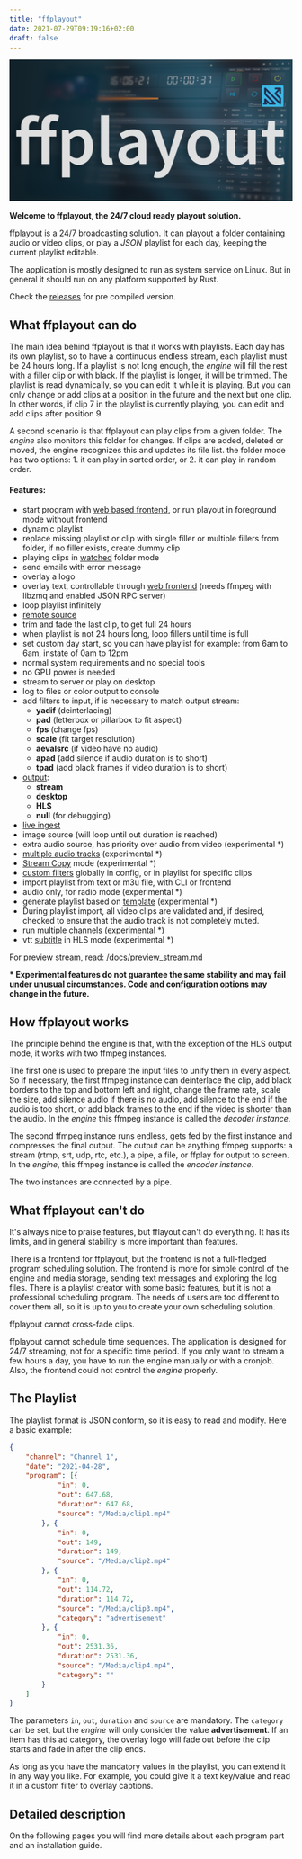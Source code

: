 ```yaml
---
title: "ffplayout"
date: 2021-07-29T09:19:16+02:00
draft: false
---
```

![ffplayput](/img/ffplayout.png)

**Welcome to ffplayout, the 24/7 cloud ready playout solution.**

ffplayout is a 24/7 broadcasting solution. It can playout a folder containing audio or video clips, or play a *JSON* playlist for each day, keeping the current playlist editable.

The application is mostly designed to run as system service on Linux. But in general it should run on any platform supported by Rust.

Check the [releases](https://github.com/ffplayout/ffplayout/releases/latest) for pre compiled version.

What ffplayout can do
-----

The main idea behind ffplayout is that it works with playlists. Each day has its own playlist, so to have a continuous endless stream, each playlist must be 24 hours long. If a playlist is not long enough, the *engine* will fill the rest with a filler clip or with black. If the playlist is longer, it will be trimmed.
The playlist is read dynamically, so you can edit it while it is playing. But you can only change or add clips at a position in the future and the next but one clip. In other words, if clip 7 in the playlist is currently playing, you can edit and add clips after position 9.

A second scenario is that ffplayout can play clips from a given folder. The *engine* also monitors this folder for changes. If clips are added, deleted or moved, the engine recognizes this and updates its file list. the folder mode has two options: 1. it can play in sorted order, or 2. it can play in random order.

#### Features:

- start program with [web based frontend](https://github.com/ffplayout/frontend/), or run playout in foreground mode without frontend
- dynamic playlist
- replace missing playlist or clip with single filler or multiple fillers from folder, if no filler exists, create dummy clip
- playing clips in [watched](https://github.com/ffplayout/docs/folder_mode.md) folder mode
- send emails with error message
- overlay a logo
- overlay text, controllable through [web frontend](https://github.com/ffplayout/frontend/) (needs ffmpeg with libzmq and enabled JSON RPC server)
- loop playlist infinitely
- [remote source](https://github.com/ffplayout/docs/remote_source.md)
- trim and fade the last clip, to get full 24 hours
- when playlist is not 24 hours long, loop fillers until time is full
- set custom day start, so you can have playlist for example: from 6am to 6am, instate of 0am to 12pm
- normal system requirements and no special tools
- no GPU power is needed
- stream to server or play on desktop
- log to files or color output to console
- add filters to input, if is necessary to match output stream:
  - **yadif** (deinterlacing)
  - **pad** (letterbox or pillarbox to fit aspect)
  - **fps** (change fps)
  - **scale** (fit target resolution)
  - **aevalsrc** (if video have no audio)
  - **apad** (add silence if audio duration is to short)
  - **tpad** (add black frames if video duration is to short)
- [output](https://github.com/ffplayout/docs/output.md):
  - **stream**
  - **desktop**
  - **HLS**
  - **null** (for debugging)
- [live ingest](https://github.com/ffplayout/docs/live_ingest.md)
- image source (will loop until out duration is reached)
- extra audio source, has priority over audio from video (experimental *)
- [multiple audio tracks](https://github.com/ffplayout/docs/multi_audio.md) (experimental *)
- [Stream Copy](https://github.com/ffplayout/docs/stream_copy.md) mode (experimental *)
- [custom filters](https://github.com/ffplayout/docs/custom_filters.md) globally in config, or in playlist for specific clips
- import playlist from text or m3u file, with CLI or frontend
- audio only, for radio mode (experimental *)
- generate playlist based on [template](https://github.com/ffplayout/docs/playlist_gen.md) (experimental *)
- During playlist import, all video clips are validated and, if desired, checked to ensure that the audio track is not completely muted.
- run multiple channels (experimental *)
- vtt [subtitle](https://github.com/ffplayout/docs/closed_captions.md) in HLS mode (experimental *)

For preview stream, read: [/docs/preview_stream.md](https://github.com/ffplayout/docs/preview_stream.md)

**\* Experimental features do not guarantee the same stability and may fail under unusual circumstances. Code and configuration options may change in the future.**

How ffplayout works
-----

The principle behind the engine is that, with the exception of the HLS output mode, it works with two ffmpeg instances.

The first one is used to prepare the input files to unify them in every aspect. So if necessary, the first ffmpeg instance can deinterlace the clip, add black borders to the top and bottom left and right, change the frame rate, scale the size, add silence audio if there is no audio, add silence to the end if the audio is too short, or add black frames to the end if the video is shorter than the audio. In the *engine* this ffmpeg instance is called the *decoder instance*.

The second ffmpeg instance runs endless, gets fed by the first instance and compresses the final output. The output can be anything ffmpeg supports: a stream (rtmp, srt, udp, rtc, etc.), a pipe, a file, or ffplay for output to screen. In the *engine*, this ffmpeg instance is called the *encoder instance*.

The two instances are connected by a pipe.

What ffplayout can't do
-----

It's always nice to praise features, but fflayout can't do everything. It has its limits, and in general stability is more important than features.

There is a frontend for ffplayout, but the frontend is not a full-fledged program scheduling solution. The frontend is more for simple control of the engine and media storage, sending text messages and exploring the log files. There is a playlist creator with some basic features, but it is not a professional scheduling program. The needs of users are too different to cover them all, so it is up to you to create your own scheduling solution.

ffplayout cannot cross-fade clips.

ffplayout cannot schedule time sequences. The application is designed for 24/7 streaming, not for a specific time period. If you only want to stream a few hours a day, you have to run the engine manually or with a cronjob. Also, the frontend could not control the *engine* properly.

The Playlist
-----

The playlist format is JSON conform, so it is easy to read and modify. Here a basic example:

```JSON
{
    "channel": "Channel 1",
    "date": "2021-04-28",
    "program": [{
            "in": 0,
            "out": 647.68,
            "duration": 647.68,
            "source": "/Media/clip1.mp4"
        }, {
            "in": 0,
            "out": 149,
            "duration": 149,
            "source": "/Media/clip2.mp4"
        }, {
            "in": 0,
            "out": 114.72,
            "duration": 114.72,
            "source": "/Media/clip3.mp4",
            "category": "advertisement"
        }, {
            "in": 0,
            "out": 2531.36,
            "duration": 2531.36,
            "source": "/Media/clip4.mp4",
            "category": ""
        }
    ]
}
```

The parameters `in`, `out`, `duration` and `source` are mandatory. The `category` can be set, but the *engine* will only consider the value **advertisement**. If an item has this ad category, the overlay logo will fade out before the clip starts and fade in after the clip ends.

As long as you have the mandatory values in the playlist, you can extend it in any way you like. For example, you could give it a text key/value and read it in a custom filter to overlay captions.

Detailed description
-----

On the following pages you will find more details about each program part and an installation guide.
